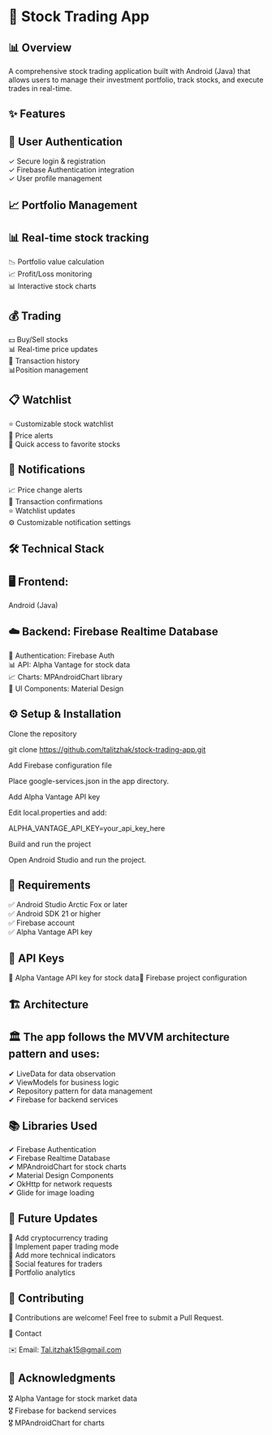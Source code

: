 #  📱 Stock Trading App

## 📊 Overview

A comprehensive stock trading application built with Android (Java) that allows users to manage their investment portfolio, track stocks, and execute trades in real-time.<br>

## ✨ Features<br>

## 🔐 User Authentication<br>

✓ Secure login & registration<br>
✓ Firebase Authentication integration<br>
✓ User profile management<br>

## 📈 Portfolio Management<br>

## 📊 Real-time stock tracking<br>
📉 Portfolio value calculation<br>
📈 Profit/Loss monitoring<br>
📊 Interactive stock charts<br>

## 💰 Trading<br>

💵 Buy/Sell stocks<br>
📊 Real-time price updates<br>
📜 Transaction history<br>
📊Position management<br>

## 📋 Watchlist<br>

⭐ Customizable stock watchlist<br>
🔔 Price alerts<br>
📌 Quick access to favorite stocks<br>

## 🔔 Notifications<br>

📈 Price change alerts<br>
📩 Transaction confirmations<br>
⭐ Watchlist updates<br>
⚙️ Customizable notification settings<br>

## 🛠️ Technical Stack<br>

## 🖥️ Frontend:<br>
Android (Java)<br>

## ☁️ Backend: Firebase Realtime Database<br>
🔑 Authentication: Firebase Auth<br>
📊 API: Alpha Vantage for stock data<br>
📈 Charts: MPAndroidChart library<br>
🎨 UI Components: Material Design<br>

## ⚙️ Setup & Installation<br>

Clone the repository<br>

git clone https://github.com/talitzhak/stock-trading-app.git<br>

Add Firebase configuration file<br>

Place google-services.json in the app directory.<br>

Add Alpha Vantage API key<br>

Edit local.properties and add:<br>

ALPHA_VANTAGE_API_KEY=your_api_key_here<br>

Build and run the project<br>

Open Android Studio and run the project.<br>

## 📍 Requirements<br>

✅ Android Studio Arctic Fox or later<br>
✅ Android SDK 21 or higher<br>
✅ Firebase account<br>
✅ Alpha Vantage API key<br>

## 🔑 API Keys<br>

🔹 Alpha Vantage API key for stock data🔹 Firebase project configuration<br>

## 🏗️ Architecture<br>

## 🏛️ The app follows the MVVM architecture pattern and uses:<br>
✔ LiveData for data observation<br>
✔ ViewModels for business logic<br>
✔ Repository pattern for data management<br>
✔ Firebase for backend services<br>

## 📚 Libraries Used<br>

✔ Firebase Authentication<br>
✔ Firebase Realtime Database<br>
✔ MPAndroidChart for stock charts<br>
✔ Material Design Components<br>
✔ OkHttp for network requests<br>
✔ Glide for image loading<br>

## 🔄 Future Updates<br>

🚀 Add cryptocurrency trading<br>
🚀 Implement paper trading mode<br>
🚀 Add more technical indicators<br>
🚀 Social features for traders<br>
🚀 Portfolio analytics<br>

## 👥 Contributing<br>

🤝 Contributions are welcome! Feel free to submit a Pull Request.<br>


📧 Contact<br>

✉️ Email: Tal.itzhak15@gmail.com<br>

## 🙏 Acknowledgments<br>

🎖️ Alpha Vantage for stock market data<br>
🎖️ Firebase for backend services<br>
🎖️ MPAndroidChart for charts<br>
